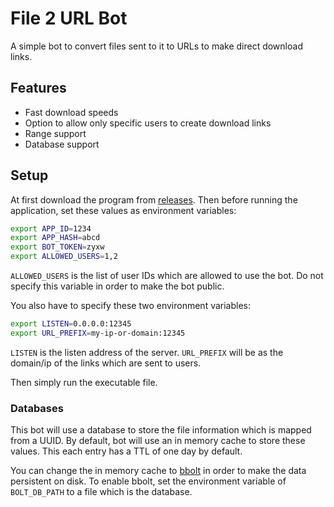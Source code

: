 # File 2 URL Bot

A simple bot to convert files sent to it to URLs to make direct download links.

## Features

* Fast download speeds
* Option to allow only specific users to create download links
* Range support
* Database support

## Setup

At first download the program from [releases](https://github.com/HirbodBehnam/file2url-go/releases). Then before running
the application, set these values as environment variables:

```bash
export APP_ID=1234
export APP_HASH=abcd
export BOT_TOKEN=zyxw
export ALLOWED_USERS=1,2
```

`ALLOWED_USERS` is the list of user IDs which are allowed to use the bot. Do not specify this variable in order to make
the bot public.

You also have to specify these two environment variables:

```bash
export LISTEN=0.0.0.0:12345
export URL_PREFIX=my-ip-or-domain:12345
```

`LISTEN` is the listen address of the server. `URL_PREFIX` will be as the domain/ip of the links which are sent to
users.

Then simply run the executable file.

### Databases

This bot will use a database to store the file information which is mapped from a UUID. By default, bot will use an in
memory cache to store these values. This each entry has a TTL of one day by default.

You can change the in memory cache to [bbolt](https://github.com/etcd-io/bbolt) in order to make the data persistent on
disk. To enable bbolt, set the environment variable of `BOLT_DB_PATH` to a file which is the database.